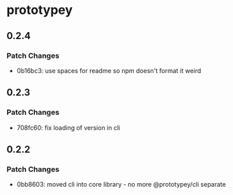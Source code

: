 # prototypey

## 0.2.4

### Patch Changes

- 0b16bc3: use spaces for readme so npm doesn't format it weird

## 0.2.3

### Patch Changes

- 708fc60: fix loading of version in cli

## 0.2.2

### Patch Changes

- 0bb8603: moved cli into core library - no more @prototypey/cli separate
